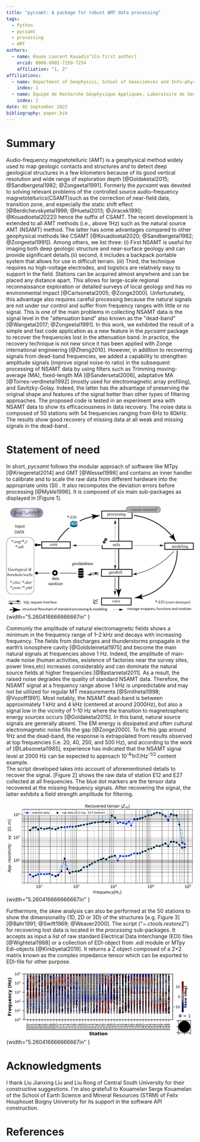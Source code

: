 ```yaml
---
title: "pycsamt: A package for robust AMT data processing"
tags:
  - Python
  - pycsamt
  - processing
  - AMT
authors:
  - name: Kouao Laurent Kouadio^[Co-first author]
    orcid: 0000-0001-7259-7254
    affiliation: "1, 2"
affiliations:
  - name: Department of Geophysics, School of Geosciences and Info-physics, Central South University, China
    index: 1
  - name: Equipe de Recherche Géophysique Appliquée, Laboratoire de Geologie Ressources Minerales et Energetiques, UFR des Sciences de la Terre et des Ressources Minières, Université Félix Houphouët-Boigny, Cote d'Ivoire
    index: 2
date: 02 September 2022
bibliography: paper.bib
---
```



# Summary 

Audio-frequency magnetotelluric (AMT) is a geophysical method widely used to map geologic contacts and structures and to detect deep geological structures in a few kilometers because of its good vertical resolution and wide range of exploration depth [@Goldaketal2015; @Sandbergetal1982; @Zongeetal1991]. Formerly the _pycsamt_ was devoted to solving relevant problems of the controlled source audio-frequency magnetotellurics(CSAMT)such as the correction of near-field 
data, transition zone, and especially the static shift effect [@Berdichevskyetal1998; @Huetal2013; @Jiracek1990; @Kouadioetal2022])
hence the suffix of CSAMT. The recent development is extended to  all AMT methods 
(i.e., above 1Hz) such as the natural source AMT (NSAMT) method. The latter has some advantages compared to 
other geophysical methods like CSAMT [@Kouadioetal2020; @Sandbergetal1982; @Zongeetal1991]). 
Among others, we list three: (i) First NSAMT is useful for imaging both deep geologic structure and near-surface 
geology and can provide significant details.(ii) second, it includes a backpack portable system that allows 
for use in difficult terrain. (iii) Third, the technique requires no high-voltage electrodes, and logistics 
are relatively easy to support in the field. Stations can be acquired almost anywhere and can be placed any 
distance apart. This allows for large-scale regional reconnaissance exploration or detailed surveys of local 
geology and has no environmental impact [@Carlsonetal2005; @Zonge2000]. Unfortunately, this advantage also 
requires careful processing because the natural signals are not under our control and suffer from frequency 
ranges with little or no signal. This is one of the main problems in collecting NSAMT data is the signal level 
in the "attenuation band" also known as the "dead-band" [@Wangetal2017; @Zongeetal1991].  In this 
work, we exhibited the result of a simple and fast code application as a new feature in the _pycsamt_ package 
to recover the frequencies lost in the attenuation band. In practice, the recovery technique is not new since 
it has been applied with Zonge international engineering [@Zheng2010]. However, in addition to recovering 
signals from dead-band frequencies, we added a capability to strengthen amplitude signals (improve signal 
noise-to ratio) in the subsequent processing of NSAMT data by using filters such as Trimming moving-average 
(MA), fixed-length MA [@Sandersetal2006], adaptative MA [@Torres-verdìnetal1992] (mostly used 
for electromagnetic array profiling), and Savitzky-Golay. Indeed, the latter has the advantage of preserving 
the original shape and features of the signal better than other types of filtering approaches. The proposed 
code is tested in an experiment area with NSAMT data to show its efficaciousness in data recovery. The noise data 
is composed of 50 stations with 54 frequencies ranging from 6Hz to 80kHz. The results show good recovery of 
missing data at all weak and missing signals in the dead-band. 


# Statement of need  

In short, _pycsamt_ follows the modular approach of software like MTpy [@Kriegeretal2014] and GMT [@Wessel1998] and contains 
an inner handler to calibrate and to scale the raw data from different hardware into the appropriate units (SI)
. It also recomputes the deviation errors before processing [@Mykle1996]. It is composed of six main sub-packages 
as displayed in [Figure 1]. 

![Brief illustration of the main sub-packages: core (key functions and methods), modeling (deals with the inversion softwares such Occam2D of @deGrootetal1990, ModEM of @Kelbertetal2014),  utils, processing and geodrill (for geology and drilling)](examples/paper_figures/fig.packages.png){width="5.260416666666667in" }

Commonly the amplitude of natural electromagnetic fields shows a minimum in the frequency range of 1–2 kHz 
and decays with increasing frequency. The fields from discharges and thunderstorms propagate in the earth’s 
ionosphere cavity [@Goldsteinetal1975] and become the main natural signals at frequencies above 1 
Hz. Indeed, the amplitude of man-made noise (human activities, existence of factories near the survey sites, 
power lines,etc) increases considerably and can dominate the natural source fields at higher frequencies [@Bastanietal2011]. 
As a result, the raised noise degrades the quality of standard NSAMT data. Therefore, the NSAMT 
signal at a frequency range above 1 kHz is unpredictable and may not be utilized for regular MT measurements 
[@Smithetal1998; @Vozoff1991]. Most notably, the NSAMT dead-band is between approximately 1 kHz and 
4 kHz (centered at around 2000Hz), but also a signal low in the vicinity of 1-10 Hz where the transition to 
magnetospheric energy sources occurs [@Goldaketal2015]. In this band, natural source signals are 
generally absent. The EM energy is dissipated and often cultural electromagnetic noise fills the gap 
[@Zonge2000]. To fix this gap around 1Hz and the dead-band, the response is extrapolated from results 
observed at top frequencies (i.e. 20, 40, 250, and 500 Hz), and according to the work of [@Labsonetal1985], 
experience has indicated that the NSAMT signal level at 2000 Hz can be expected to approach 10<sup>-6</sup>1nT/Hz<sup>-1/2</sup> content example.  
The script developed takes into account of aforementioned details to recover the signal.  [Figure 2] shows the 
raw data of station E12 and E27 collected at all frequencies. The blue dot markers are the tensor data recovered 
at the missing frequency signals. After recovering the signal, the latter exhibits a field strength amplitude 
for filtering.

![A missing data recovery at the missing and attenuation signal at two randomly selected stations E12 and E27](examples/paper_figures/recovered_tensors.PNG){width="5.260416666666667in" }

Furthermore, the skew analysis can also be performed at the 50 stations to show the dimensionality 
(1D, 2D or 3D) of the structures [e.g. Figure 3] [@Bahr1991; @Swift1969; @Weaver2000].  The script ("_~.ctools.restoreZ_") for recovering lost data is located in the *processing* sub-packages.  It accepts as input a list of raw standard Electrical Data Interchange (EDI) files [@Wightetal1988] or a collection of 
EDI-object from *.edi* module or  MTpy Edi-objects [@Kirkbyetal2019]. It returns a Z object composed of a 2×2 matrix known as the complex impedance tensor which can be exported to EDI-file for other purpose. 
 
![An example of dimensionality analysis. Skew value greater than 5 degrees shows 3D dimensional structures and 2D or 1D otherwise](examples/paper_figures/fig.skew.PNG){width="5.260416666666667in" }

# Acknowledgments  

I thank Liu Jianxing Liu and Liu Rong of Central South University for their constructive suggestions. I'm also 
gratefull to Kouamelan Serge Kouamelan of  the School of Earth Science and Mineral Resources (STRM) 
of Felix Houphouet Boigny University for its support in the software API construction.


# References 



